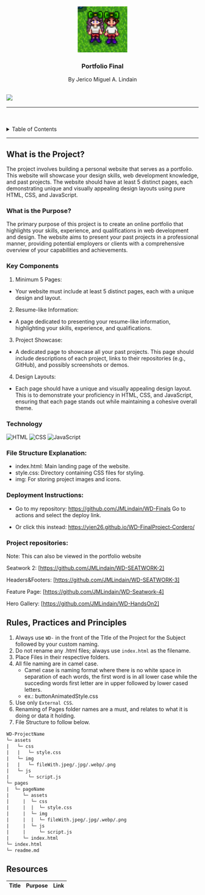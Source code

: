 <a name="readme-top">

<br/>

<br />
<div align="center">
  <a href="https://github.com/JMLindain/">
  <!-- TODO: If you want to add logo or banner you can add it here -->
    <img src="/assets/img/logo2.PNG" alt="logo" width="130" height="120">
  </a>
<!-- TODO: Change Title to the name of the title of your Project -->
  <h3 align="center">Portfolio Final</h3>
</div>
<!-- TODO: Make a short description -->
<div align="center">
  By Jerico Miguel A. Lindain
</div>

<br />

<!-- TODO: Change the zyx-0314 into your github username  -->
<!-- TODO: Change the WD-Template-Project into the same name of your folder -->
![](https://visit-counter.vercel.app/counter.png?page=JMLindain/WD-Finals)

---

<br />
<br />

<!-- TODO: If you want to add more layers for your readme -->
<details>
  <summary>Table of Contents</summary>
  <ol>
    <li>
      <a href="#overview">Overview</a>
      <ol>
        <li>
          <a href="#key-components">Key Components</a>
        </li>
        <li>
          <a href="#technology">Technology</a>
        </li>
      </ol>
    </li>
    <li>
      <a href="#rule,-practices-and-principles">Rules, Practices and Principles</a>
    </li>
    <li>
      <a href="#resources">Resources</a>
    </li>
  </ol>
</details>

---

## What is the Project?

<!-- TODO: To be changed -->
<!-- The following are just sample -->
The project involves building a personal website that serves as a portfolio. This website will showcase your design skills, web development knowledge, and past projects. The website should have at least 5 distinct pages, each demonstrating unique and visually appealing design layouts using pure HTML, CSS, and JavaScript.



### What is the Purpose?
The primary purpose of this project is to create an online portfolio that highlights your skills, experience, and qualifications in web development and design. The website aims to present your past projects in a professional manner, providing potential employers or clients with a comprehensive overview of your capabilities and achievements.

### Key Components
<!-- TODO: List of Key Components -->
<!-- The following are just sample -->
1. Minimum 5 Pages:

- Your website must include at least 5 distinct pages, each with a unique design and layout.
2.  Resume-like Information:

-  A page dedicated to presenting your resume-like information, highlighting your skills, experience, and qualifications.

3. Project Showcase:

- A dedicated page to showcase all your past projects. This page should include descriptions of each project, links to their repositories (e.g., GitHub), and possibly screenshots or demos.

4. Design Layouts:

- Each page should have a unique and visually appealing design layout. This is to demonstrate your proficiency in HTML, CSS, and JavaScript, ensuring that each page stands out while maintaining a cohesive overall theme.


### Technology
<!-- TODO: List of Technology Used -->
![HTML](https://img.shields.io/badge/HTML-E34F26?style=for-the-badge&logo=html5&logoColor=white)
![CSS](https://img.shields.io/badge/CSS-1572B6?style=for-the-badge&logo=css3&logoColor=white)
![JavaScript](https://img.shields.io/badge/JavaScript-F7DF1E?style=for-the-badge&logo=javascript&logoColor=white)

### File Structure Explanation:

- index.html: Main landing page of the website.
- style.css: Directory containing CSS files for styling.
- img: For storing project images and icons.

### Deployment Instructions:

- Go to my repository: https://github.com/JMLindain/WD-Finals
Go to actions and select the deploy link.

- Or click this instead: https://yien26.github.io/WD-FinalProject-Cordero/

### Project repositories:
Note: This can also be viewed in the portfolio website

Seatwork 2: [https://github.com/JMLindain/WD-SEATWORK-2]

Headers&Footers: [https://github.com/JMLindain/WD-SEATWORK-3]

Feature Page: [https://github.com/JMLindain/WD-Seatwork-4]

Hero Gallery: [https://github.com/JMLindain/WD-HandsOn2]


## Rules, Practices and Principles
1. Always use `WD-` in the front of the Title of the Project for the Subject followed by your custom naming.
2. Do not rename any .html files; always use `index.html` as the filename.
3. Place Files in their respective folders.
4. All file naming are in camel case.
   - Camel case is naming format where there is no white space in separation of each words, the first word is in all lower case while the succeding words first letter are in upper followed by lower cased letters.
   - ex.: buttonAnimatedStyle.css
5. Use only `External CSS`.
6. Renaming of Pages folder names are a must, and relates to what it is doing or data it holding.
7. File Structure to follow below.

```
WD-ProjectName
└─ assets
|   └─ css
|   |   └─ style.css
|   └─ img
|   |   └─ fileWith.jpeg/.jpg/.webp/.png
|   └─ js
|       └─ script.js
└─ pages
|  └─ pageName
|     └─ assets
|     |  └─ css
|     |  |  └─ style.css
|     |  └─ img
|     |  |  └─ fileWith.jpeg/.jpg/.webp/.png
|     |  └─ js
|     |     └─ script.js
|     └─ index.html
└─ index.html
└─ readme.md
```

## Resources

<!-- TODO: Add References -->
| Title | Purpose | Link |
|-|-|-|

